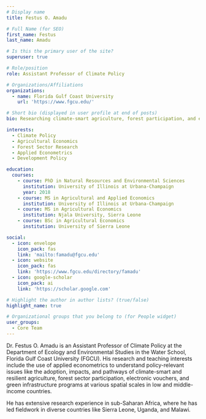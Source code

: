 ```yaml
---
# Display name
title: Festus O. Amadu

# Full Name (for SEO)
first_name: Festus
last_name: Amadu

# Is this the primary user of the site?
superuser: true

# Role/position
role: Assistant Professor of Climate Policy

# Organizations/Affiliations
organizations:
  - name: Florida Gulf Coast University
    url: 'https://www.fgcu.edu/'

# Short bio (displayed in user profile at end of posts)
bio: Researching climate-smart agriculture, forest participation, and e-voucher systems across Sub-Saharan Africa.

interests:
  - Climate Policy
  - Agricultural Economics
  - Forest Sector Research
  - Applied Econometrics
  - Development Policy

education:
  courses:
    - course: PhD in Natural Resources and Environmental Sciences
      institution: University of Illinois at Urbana-Champaign
      year: 2018
    - course: MS in Agricultural and Applied Economics
      institution: University of Illinois at Urbana-Champaign
    - course: MS in Agricultural Economics
      institution: Njala University, Sierra Leone
    - course: BSc in Agricultural Economics
      institution: University of Sierra Leone

social:
  - icon: envelope
    icon_pack: fas
    link: 'mailto:famadu@fgcu.edu'
  - icon: website
    icon_pack: fas
    link: 'https://www.fgcu.edu/directory/famadu'
  - icon: google-scholar
    icon_pack: ai
    link: 'https://scholar.google.com'

# Highlight the author in author lists? (true/false)
highlight_name: true

# Organizational groups that you belong to (for People widget)
user_groups:
  - Core Team
---
```


Dr. Festus O. Amadu is an Assistant Professor of Climate Policy at the Department of Ecology and Environmental Studies in the Water School, Florida Gulf Coast University (FGCU). His research and teaching interests include the use of applied econometrics to understand policy-relevant issues like the adoption, impacts, and pathways of climate-smart and resilient agriculture, forest sector participation, electronic vouchers, and green infrastructure programs at various spatial scales in low and middle-income countries.

He has extensive research experience in sub-Saharan Africa, where he has led fieldwork in diverse countries like Sierra Leone, Uganda, and Malawi.
